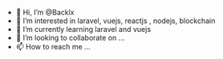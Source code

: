 - 👋 Hi, I’m @Backlx
- 👀 I’m interested in laravel, vuejs, reactjs , nodejs, blockchain
- 🌱 I’m currently learning laravel and vuejs
- 💞️ I’m looking to collaborate on ...
- 📫 How to reach me ...

<!---
Backlx/Backlx is a ✨ special ✨ repository because its `README.md` (this file) appears on your GitHub profile.
You can click the Preview link to take a look at your changes.
--->
